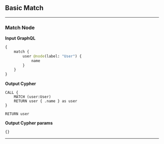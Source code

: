 ## Basic Match

---

### Match Node

**Input GraphQL**

```graphql
{
    match {
        user @node(label: "User") {
            name
        }
    }
}
```

**Output Cypher**

```cypher
CALL {
    MATCH (user:User)
    RETURN user { .name } as user
}

RETURN user
```

**Output Cypher params**

```selection-params
{}
```

---
